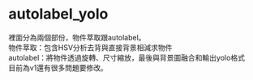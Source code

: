 # autolabel_yolo
裡面分為兩個部份，物件萃取跟autolabel。<br>
物件萃取：包含HSV分析去背與直接背景相減求物件<br>
autolabel：將物件透過旋轉、尺寸縮放，最後與背景圖融合和輸出yolo格式<br>
目前為v1還有很多問題要修改。
